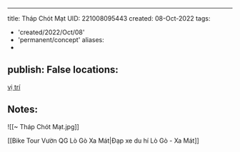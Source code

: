
---
title: Tháp Chót Mạt
UID: 221008095443
created: 08-Oct-2022
tags:
  - 'created/2022/Oct/08'
  - 'permanent/concept'
aliases:
  - 
publish: False
locations: 
---

[vị trí](geo:11.465236193480587,106.01019241473387)

## Notes:

![[~ Tháp Chót Mạt.jpg]]

[[Bike Tour Vườn QG Lò Gò Xa Mát|Đạp xe du hí Lò Gò - Xa Mát]]